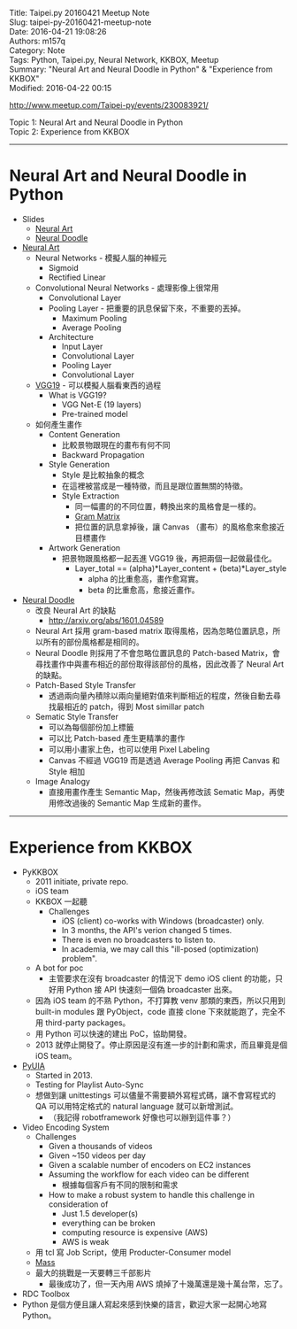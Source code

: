 Title: Taipei.py 20160421 Meetup Note  
Slug: taipei-py-20160421-meetup-note  
Date: 2016-04-21 19:08:26  
Authors: m157q  
Category: Note  
Tags: Python, Taipei.py, Neural Network, KKBOX, Meetup  
Summary: "Neural Art and Neural Doodle in Python" & "Experience from KKBOX"  
Modified: 2016-04-22 00:15  
  
  
<http://www.meetup.com/Taipei-py/events/230083921/>  
  
Topic 1: Neural Art and Neural Doodle in Python  
Topic 2: Experience from KKBOX  
  
---  
  
# Neural Art and Neural Doodle in Python  
  
+ Slides  
    + [Neural Art](http://www.slideshare.net/ckmarkohchang/neural-art-english-version)  
    + [Neural Doodle](http://www.slideshare.net/ckmarkohchang/neural-doodle)  
+ [Neural Art](http://www.slideshare.net/ckmarkohchang/neural-art-english-version)  
    + Neural Networks - 模擬人腦的神經元  
        + Sigmoid  
        + Rectified Linear  
    + Convolutional Neural Networks - 處理影像上很常用  
        + Convolutional Layer  
        + Pooling Layer - 把重要的訊息保留下來，不重要的丟掉。  
            + Maximum Pooling  
            + Average Pooling  
        + Architecture  
            + Input Layer  
            + Convolutional Layer  
            + Pooling Layer  
            + Convolutional Layer  
    + [VGG19](http://arxiv.org/pdf/1409.1556.pdf) - 可以模擬人腦看東西的過程  
        + What is VGG19?  
            + VGG Net-E (19 layers)  
            + Pre-trained model  
    + 如何產生畫作  
        + Content Generation  
            + 比較景物跟現在的畫布有何不同  
            + Backward Propagation  
        + Style Generation  
            + Style 是比較抽象的概念  
            + 在這裡被當成是一種特徵，而且是跟位置無關的特徵。  
            + Style Extraction  
                + 同一幅畫的的不同位置，轉換出來的風格會是一樣的。  
                + [Gram Matrix](https://en.wikipedia.org/wiki/Gramian_matrix)  
                + 把位置的訊息拿掉後，讓 Canvas （畫布）的風格愈來愈接近目標畫作  
        + Artwork Generation  
            + 把景物跟風格都一起丟進 VGG19 後，再把兩個一起做最佳化。  
                + Layer_total == (alpha)*Layer_content + (beta)*Layer_style  
                    + alpha 的比重愈高，畫作愈寫實。  
                    + beta 的比重愈高，愈接近畫作。  
+ [Neural Doodle](http://www.slideshare.net/ckmarkohchang/neural-doodle)  
    + 改良 Neural Art 的缺點  
        + <http://arxiv.org/abs/1601.04589>  
    + Neural Art 採用 gram-based matrix 取得風格，因為忽略位置訊息，所以所有的部份風格都是相同的。  
    + Neural Doodle 則採用了不會忽略位置訊息的 Patch-based Matrix，會尋找畫作中與畫布相近的部份取得該部份的風格，因此改善了 Neural Art 的缺點。  
    + Patch-Based Style Transfer  
        + 透過兩向量內積除以兩向量絕對值來判斷相近的程度，然後自動去尋找最相近的 patch，得到 Most simillar patch  
    + Sematic Style Transfer  
        + 可以為每個部份加上標籤  
        + 可以比 Patch-based 產生更精準的畫作  
        + 可以用小畫家上色，也可以使用 Pixel Labeling  
        + Canvas 不經過 VGG19 而是透過 Average Pooling 再把 Canvas 和 Style 相加  
    + Image Analogy  
        + 直接用畫作產生 Semantic Map，然後再修改該 Sematic Map，再使用修改過後的 Semantic Map 生成新的畫作。  
  
  
---  
  
# Experience from KKBOX  
  
+ PyKKBOX  
    + 2011 initiate, private repo.  
    + iOS team  
    + KKBOX 一起聽  
        + Challenges  
            + iOS (client) co-works with Windows (broadcaster) only.  
            + In 3 months, the API's verion changed 5 times.  
            + There is even no broadcasters to listen to.  
            + In academia, we may call this "ill-posed (optimization) problem".  
    + A bot for poc  
        + 主管要求在沒有 broadcaster 的情況下 demo iOS client 的功能，只好用 Python 接 API 快速刻一個偽 broadcaster 出來。  
    + 因為 iOS team 的不熟 Python，不打算教 venv 那類的東西，所以只用到 built-in modules 跟 PyObject，code 直接 clone 下來就能跑了，完全不用 third-party packages。  
    + 用 Python 可以快速的建出 PoC，協助開發。  
    + 2013 就停止開發了。停止原因是沒有進一步的計劃和需求，而且畢竟是個 iOS team。  
+ [PyUIA](https://github.com/imsardine/pyuia)  
    + Started in 2013.  
    + Testing for Playlist Auto-Sync  
    + 想做到讓 unittestings 可以儘量不需要額外寫程式碼，讓不會寫程式的 QA 可以用特定格式的 natural language 就可以新增測試。  
        + （我記得 robotframework 好像也可以辦到這件事？）  
+ Video Encoding System  
    + Challenges  
        + Given a thousands of videos  
        + Given ~150 videos per day  
        + Given a scalable number of encoders on EC2 instances  
        + Assuming the workflow for each video can be different  
            + 根據每個客戶有不同的限制和需求  
        + How to make a robust system to handle this challenge in consideration of  
            + Just 1.5 developer(s)  
            + everything can be broken  
            + computing resource is expensive (AWS)  
            + AWS is weak  
    + 用 tcl 寫 Job Script，使用 Producter-Consumer model  
    + [Mass](https://github.com/KKBOX/mass)  
    + 最大的挑戰是一天要轉三千部影片  
        + 最後成功了，但一天內用 AWS 燒掉了十幾萬還是幾十萬台幣，忘了。  
+ RDC Toolbox  
+ Python 是個方便且讓人寫起來感到快樂的語言，歡迎大家一起開心地寫 Python。  
